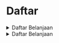 # Daftar

<details>
  <summary>Daftar Belanjaan</summary>
  <ul>
    <li>Susu</li>
    <li>Telur</li>
    <li>Roti</li>
    <li>Buah-buahan</li>
    <li>Sayuran</li>
  </ul>
</details>

<details>
  <summary>Daftar Belanjaan</summary>
  <ul>
    <li>kaos</li>
    <li>celana</li>
    <li>Roti</li>
    <li>Buah-buahan</li>
    <li>Sayuran</li>
  </ul>
</details>
